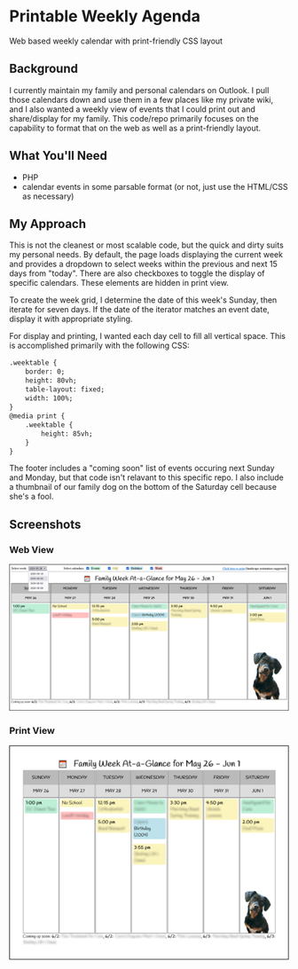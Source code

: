 # Printable Weekly Agenda
Web based weekly calendar with print-friendly CSS layout

## Background
I currently maintain my family and personal calendars on Outlook. I pull those calendars down and use them in a few places like my private wiki, and I also wanted a weekly view of events that I could print out and share/display for my family.  This code/repo primarily focuses on the capability to format that on the web as well as a print-friendly layout.

## What You'll Need
- PHP
- calendar events in some parsable format (or not, just use the HTML/CSS as necessary)

## My Approach
This is not the cleanest or most scalable code, but the quick and dirty suits my personal needs. By default, the page loads displaying the current week and provides a dropdown to select weeks within the previous and next 15 days from "today".  There are also checkboxes to toggle the display of specific calendars.  These elements are hidden in print view.

To create the week grid, I determine the date of this week's Sunday, then iterate for seven days.  If the date of the iterator matches an event date, display it with appropriate styling.

For display and printing, I wanted each day cell to fill all vertical space.  This is accomplished primarily with the following CSS:
```
.weektable {
    border: 0;
    height: 80vh;
    table-layout: fixed;
    width: 100%;
}
@media print {
    .weektable {
        height: 85vh;
    }
}
```

The footer includes a "coming soon" list of events occuring next Sunday and Monday, but that code isn't relavant to this specific repo.  I also include a thumbnail of our family dog on the bottom of the Saturday cell because she's a fool.

## Screenshots

### Web View
![web view](screenshots/weekly-web.png "web view")

### Print View
![print view](screenshots/weekly-print.png "print view")
